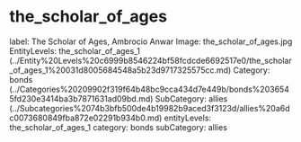 # the_scholar_of_ages

label: The Scholar of Ages, Ambrocio Anwar
Image: the_scholar_of_ages.jpg
EntityLevels: the_scholar_of_ages_1 (../Entity%20Levels%20c6999b8546224bf58fcdcde6692517e0/the_scholar_of_ages_1%20031d8005684548a5b23d9717325575cc.md)
Category: bonds (../Categories%20209902f319f64b48bc9cca434d7e449b/bonds%2036545fd230e3414ba3b7871631ad09bd.md)
SubCategory: allies (../Subcategories%2074b3bfb500de4b19982b9aced3f3123d/allies%20a6dc0073680849fba872e02291b934b0.md)
entityLevels: the_scholar_of_ages_1
category: bonds
subCategory: allies

[](the_scholar_of_ages%200a90f0c6e4424ec7836bd414f2ba75bd/Untitled%20fddf21ccce244e58a470e4abbfad052c.md)